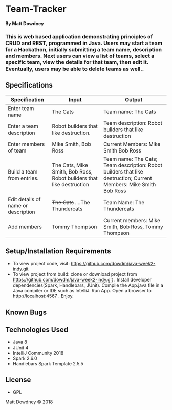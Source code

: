 # **Team-Tracker**

#### By Matt Dowdney

### This is web based application demonstrating principles of CRUD and REST, programmed in Java. Users may start a team for a Hackathon, initially submitting a team name, description and members. Next users can view a list of teams, select a specific team, view the details for that team, then edit it. Eventually, users may be able to delete teams as well..  

## Specifications

|Specification  | Input | Output |
| ----- | --- | --- |
| Enter team name | The Cats | Team name: The Cats |
| Enter a team description |Robot builders that like destruction. | Team description: Robot builders that like destruction |
| Enter members of team | Mike Smith, Bob Ross| Current Members: Mike Smith Bob Ross |
| Build a team from entries. | The Cats, Mike Smith, Bob Ross, Robot builders that like destruction  |  Team name: The Cats; Team description: Robot builders that like destruction; Current Members: Mike Smith Bob Ross   |
|Edit details of name or description |<del>The Cats</del> ....The Thundercats | Team Name: The Thundercats|
| Add members | Tommy Thompson | Current members: Mike Smith, Bob Ross, Tommy Thompson|







## Setup/Installation Requirements
* To view project code, visit: https://github.com/dowdm/java-week2-indy.git
* To view project from build: clone or download project from https://github.com/dowdm/java-week2-indy.git . Install developer dependencies(Spark, Handlebars, JUnit). Compile the App.java file in a Java compiler or IDE such as IntelliJ. Run App. Open a browser to http://localhost:4567 . Enjoy. 






## Known Bugs

## Technologies Used

* Java 8 
* JUnit 4 
* IntelliJ Community 2018 
* Spark 2.6.0 
* Handlebars Spark Template 2.5.5 




## License

* GPL

Matt Dowdney © 2018